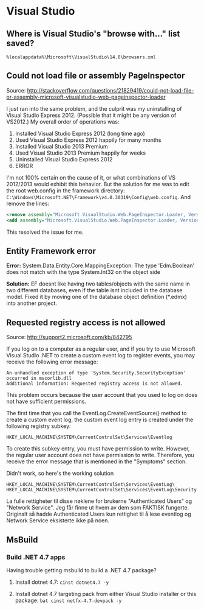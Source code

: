 # Visual Studio

## Where is Visual Studio's "browse with..." list saved?

```
%localappdata%\Microsoft\VisualStudio\14.0\browsers.xml
```

## Could not load file or assembly PageInspector

Source:
<http://stackoverflow.com/questions/21829419/could-not-load-file-or-assembly-microsoft-visualstudio-web-pageinspector-loader>

I just ran into the same problem, and the culprit was my uninstalling of Visual
Studio Express 2012. (Possible that it might be any version of VS2012.) My
overall order of operations was:

1. Installed Visual Studio Express 2012 (long time ago)
2. Used Visual Studio Express 2012 happily for many months
3. Installed Visual Studio 2013 Premium
4. Used Visual Studio 2013 Premium happily for weeks
5. Uninstalled Visual Studio Express 2012
6. ERROR

I'm not 100% certain on the cause of it, or what combinations of VS 2012/2013
would exhibit this behavior. But the solution for me was to edit the root
web.config in the framework directory:
`C:\Windows\Microsoft.NET\Framework\v4.0.30319\Config\web.config`. And remove
the lines:

```xml
<remove assembly="Microsoft.VisualStudio.Web.PageInspector.Loader, Version=1.0.0.0, Culture=neutral, PublicKeyToken=b03f5f7f11d50a3a" />
<add assembly="Microsoft.VisualStudio.Web.PageInspector.Loader, Version=1.0.0.0, Culture=neutral, PublicKeyToken=b03f5f7f11d50a3a" />
```

This resolved the issue for me.

## Entity Framework error

**Error:** System.Data.Entity.Core.MappingException: The type 'Edm.Boolean' does
not match with the type System.Int32 on the object side

**Solution:** EF doesnt like having two tables/objects with the same name in two
different databases, even if the table isnt included in the database model.
Fixed it by moving one of the database object definition (\*.edmx) into another
project.

## Requested registry access is not allowed

Source: <http://support2.microsoft.com/kb/842795>

If you log on to a computer as a regular user, and if you try to use Microsoft
Visual Studio .NET to create a custom event log to register events, you may
receive the following error message:

```log
An unhandled exception of type 'System.Security.SecurityException' occurred in mscorlib.dll
Additional information: Requested registry access is not allowed.
```

This problem occurs because the user account that you used to log on does not
have sufficient permissions.

The first time that you call the EventLog.CreateEventSource() method to create a
custom event log, the custom event log entry is created under the following
registry subkey:

```reg
HKEY_LOCAL_MACHINE\SYSTEM\CurrentControlSet\Services\Eventlog
```

To create this subkey entry, you must have permission to write. However, the
regular user account does not have permission to write. Therefore, you receive
the error message that is mentioned in the "Symptoms" section.

Didn't work, so here's the working solution

```reg
HKEY_LOCAL_MACHINE\SYSTEM\CurrentControlSet\Services\EventLog\
HKEY_LOCAL_MACHINE\SYSTEM\CurrentControlSet\Services\EventLog\Security
```

La fulle rettigheter til disse nøklene for brukerne "Authenticated Users" og
"Network Service". Jeg får finne ut hvem av dem som FAKTISK fungerte. Originalt
så hadde Authenticated Users kun rettighet til å lese eventlog og Network
Service eksisterte ikke på noen.

## MsBuild

### Build .NET 4.7 apps

Having trouble getting msbuild to build a .NET 4.7 package?

1. Install dotnet 4.7: `cinst dotnet4.7 -y`

2. Install dotnet 4.7 targeting pack from either Visual Studio installer or this
   package: `bat cinst netfx-4.7-devpack -y`

